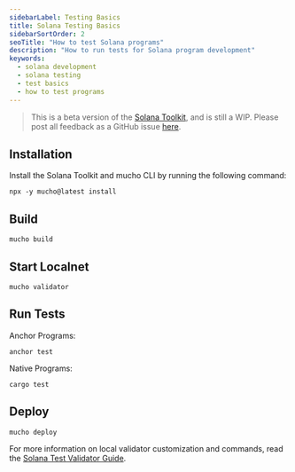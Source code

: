 ```yaml
---
sidebarLabel: Testing Basics
title: Solana Testing Basics
sidebarSortOrder: 2
seoTitle: "How to test Solana programs"
description: "How to run tests for Solana program development"
keywords:
  - solana development
  - solana testing
  - test basics
  - how to test programs
---
```


> This is a beta version of the [Solana Toolkit](/docs/toolkit/index.md), and is
> still a WIP. Please post all feedback as a GitHub issue
> [here](https://github.com/solana-foundation/developer-content/issues/new?title=%5Btoolkit%5D%20).

## Installation

Install the Solana Toolkit and mucho CLI by running the following command:

```shell
npx -y mucho@latest install
```

## Build

```shell
mucho build
```

## Start Localnet

```shell
mucho validator
```

## Run Tests

Anchor Programs:

```shell
anchor test
```

Native Programs:

```shell
cargo test
```

## Deploy

```shell
mucho deploy
```

For more information on local validator customization and commands, read the
[Solana Test Validator Guide](/content/guides/getstarted/solana-test-validator.md).

